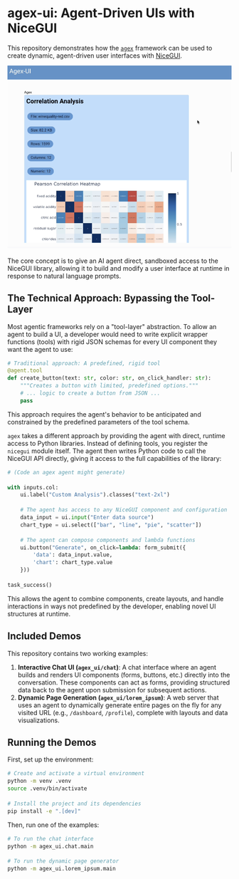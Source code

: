 # agex-ui: Agent-Driven UIs with NiceGUI

This repository demonstrates how the [`agex`](https://github.com/ashenfad/agex) framework can be used to create dynamic, agent-driven user interfaces with [NiceGUI](https://nicegui.io/).

[![Watch the Agex-UI Demo](assets/chat.png)](https://youtu.be/kR8tGD0N28Y)

The core concept is to give an AI agent direct, sandboxed access to the NiceGUI library, allowing it to build and modify a user interface at runtime in response to natural language prompts.

## The Technical Approach: Bypassing the Tool-Layer

Most agentic frameworks rely on a "tool-layer" abstraction. To allow an agent to build a UI, a developer would need to write explicit wrapper functions (tools) with rigid JSON schemas for every UI component they want the agent to use:

```python
# Traditional approach: A predefined, rigid tool
@agent.tool
def create_button(text: str, color: str, on_click_handler: str):
    """Creates a button with limited, predefined options."""
    # ... logic to create a button from JSON ...
    pass
```

This approach requires the agent's behavior to be anticipated and constrained by the predefined parameters of the tool schema.

`agex` takes a different approach by providing the agent with direct, runtime access to Python libraries. Instead of defining tools, you register the `nicegui` module itself. The agent then writes Python code to call the NiceGUI API directly, giving it access to the full capabilities of the library:

```python
# (Code an agex agent might generate)

with inputs.col:
    ui.label("Custom Analysis").classes("text-2xl")

    # The agent has access to any NiceGUI component and configuration
    data_input = ui.input("Enter data source")
    chart_type = ui.select(["bar", "line", "pie", "scatter"])
    
    # The agent can compose components and lambda functions
    ui.button("Generate", on_click=lambda: form_submit({
        'data': data_input.value,
        'chart': chart_type.value
    }))

task_success()
```

This allows the agent to combine components, create layouts, and handle interactions in ways not predefined by the developer, enabling novel UI structures at runtime.

## Included Demos

This repository contains two working examples:

1.  **Interactive Chat UI (`agex_ui/chat`)**: A chat interface where an agent builds and renders UI components (forms, buttons, etc.) directly into the conversation. These components can act as forms, providing structured data back to the agent upon submission for subsequent actions.
2.  **Dynamic Page Generation (`agex_ui/lorem_ipsum`)**: A web server that uses an agent to dynamically generate entire pages on the fly for any visited URL (e.g., `/dashboard`, `/profile`), complete with layouts and data visualizations.

## Running the Demos

First, set up the environment:

```bash
# Create and activate a virtual environment
python -m venv .venv
source .venv/bin/activate

# Install the project and its dependencies
pip install -e ".[dev]"
```

Then, run one of the examples:

```bash
# To run the chat interface
python -m agex_ui.chat.main

# To run the dynamic page generator
python -m agex_ui.lorem_ipsum.main
```

